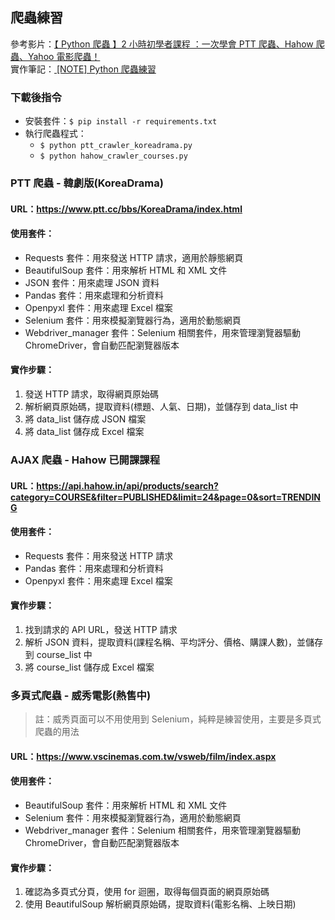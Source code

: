 ## 爬蟲練習
參考影片：[【 Python 爬蟲 】2 小時初學者課程 ：一次學會 PTT 爬蟲、Hahow 爬蟲、Yahoo 電影爬蟲！](https://youtu.be/1PHp1prsxIM?si=qqmTt5agW67bNMbF)  
實作筆記：[ [NOTE] Python 爬蟲練習](https://hackmd.io/@kangpei/BJpAnUFNJe)

### 下載後指令
- 安裝套件：`$ pip install -r requirements.txt`  
- 執行爬蟲程式：  
    - `$ python ptt_crawler_koreadrama.py`  
    - `$ python hahow_crawler_courses.py`

### PTT 爬蟲 - 韓劇版(KoreaDrama)
#### URL：https://www.ptt.cc/bbs/KoreaDrama/index.html
#### 使用套件：
- Requests 套件：用來發送 HTTP 請求，適用於靜態網頁
- BeautifulSoup 套件：用來解析 HTML 和 XML 文件
- JSON 套件：用來處理 JSON 資料
- Pandas 套件：用來處理和分析資料
- Openpyxl 套件：用來處理 Excel 檔案
- Selenium 套件：用來模擬瀏覽器行為，適用於動態網頁
- Webdriver_manager 套件：Selenium 相關套件，用來管理瀏覽器驅動 ChromeDriver，會自動匹配瀏覽器版本

#### 實作步驟：
1. 發送 HTTP 請求，取得網頁原始碼
2. 解析網頁原始碼，提取資料(標題、人氣、日期)，並儲存到 data_list 中
3. 將 data_list 儲存成 JSON 檔案
4. 將 data_list 儲存成 Excel 檔案

### AJAX 爬蟲 - Hahow 已開課課程
#### URL：https://api.hahow.in/api/products/search?category=COURSE&filter=PUBLISHED&limit=24&page=0&sort=TRENDING
#### 使用套件：
- Requests 套件：用來發送 HTTP 請求
- Pandas 套件：用來處理和分析資料
- Openpyxl 套件：用來處理 Excel 檔案

#### 實作步驟：
1. 找到請求的 API URL，發送 HTTP 請求
2. 解析 JSON 資料，提取資料(課程名稱、平均評分、價格、購課人數)，並儲存到 course_list 中
3. 將 course_list 儲存成 Excel 檔案

### 多頁式爬蟲 - 威秀電影(熱售中)
> 註：威秀頁面可以不用使用到 Selenium，純粹是練習使用，主要是多頁式爬蟲的用法
#### URL：https://www.vscinemas.com.tw/vsweb/film/index.aspx
#### 使用套件：
- BeautifulSoup 套件：用來解析 HTML 和 XML 文件
- Selenium 套件：用來模擬瀏覽器行為，適用於動態網頁
- Webdriver_manager 套件：Selenium 相關套件，用來管理瀏覽器驅動 ChromeDriver，會自動匹配瀏覽器版本

#### 實作步驟：
1. 確認為多頁式分頁，使用 for 迴圈，取得每個頁面的網頁原始碼
2. 使用 BeautifulSoup 解析網頁原始碼，提取資料(電影名稱、上映日期)
